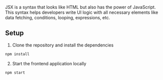 JSX is a syntax that looks like HTML but also has the power of JavaScript. This syntax helps developers write UI logic with all necessary elements like data fetching, conditions, looping, expressions, etc.

## Setup

1. Clone the repository and install the dependencies
```bash
npm install
```
2. Start the frontend application locally
```bash
npm start
```